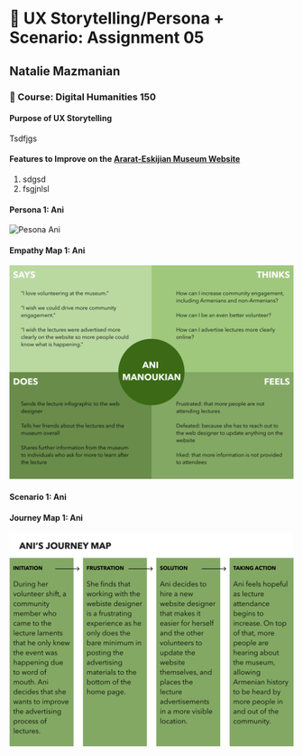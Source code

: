 # :bust_in_silhouette: UX Storytelling/Persona + Scenario: Assignment 05
## Natalie Mazmanian 
### :book: Course: Digital Humanities 150 

#### Purpose of UX Storytelling

Tsdfjgs

#### Features to Improve on the [Ararat-Eskijian Museum Website](https://www.ararat-eskijian-museum.com/)

1. sdgsd
2. fsgjnlsl

#### Persona 1: Ani
![Pesona Ani](https://github.com/mysticaltofu/DH150-NATALIEMAZMANIAN/blob/main/Persona%20Ani.png)

#### Empathy Map 1: Ani
![Empathy Ani](https://github.com/mysticaltofu/DH150-NATALIEMAZMANIAN/blob/main/Empathy%20Ani.png)

#### Scenario 1: Ani

#### Journey Map 1: Ani
![Journey Ani](https://github.com/mysticaltofu/DH150-NATALIEMAZMANIAN/blob/main/Journey%20Ani.png)
